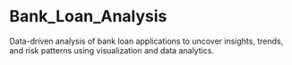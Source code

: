 # Bank_Loan_Analysis
Data-driven analysis of bank loan applications to uncover insights, trends, and risk patterns using visualization and data analytics.

